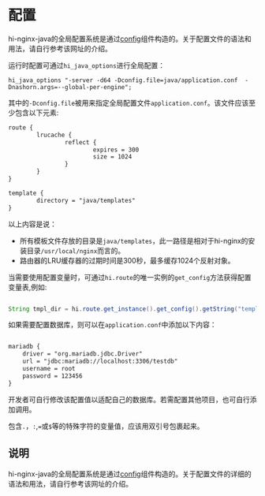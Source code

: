 # 配置

hi-nginx-java的全局配置系统是通过[config](https://github.com/lightbend/config)组件构造的。关于配置文件的语法和用法，请自行参考该网址的介绍。

运行时配置可通过`hi_java_options`进行全局配置：
```nginx
hi_java_options "-server -d64 -Dconfig.file=java/application.conf  -Dnashorn.args=--global-per-engine";
```
其中的`-Dconfig.file`被用来指定全局配置文件`application.conf`。该文件应该至少包含以下元素:
```txt
route {
        lrucache {
                reflect {
                        expires = 300
                        size = 1024
                }
        }
}

template {
        directory = "java/templates"
}


```
以上内容是说：
 - 所有模板文件存放的目录是`java/templates`，此一路径是相对于hi-nginx的安装目录`/usr/local/nginx`而言的。
 - 路由器的LRU缓存器的过期时间是300秒，最多缓存1024个反射对象。

当需要使用配置变量时，可通过`hi.route`的唯一实例的`get_config`方法获得配置变量表,例如:
```java

String tmpl_dir = hi.route.get_instance().get_config().getString("template.directory");

```
如果需要配置数据库，则可以在`application.conf`中添加以下内容：
```txt

mariadb {
    driver = "org.mariadb.jdbc.Driver"
    url = "jdbc:mariadb://localhost:3306/testdb"
    username = root
    password = 123456
}
```
开发者可自行修改该配置值以适配自己的数据库。若需配置其他项目，也可自行添加调用。

包含`.`，`:`,`=`或`$`等的特殊字符的变量值，应该用双引号包裹起来。

## 说明
hi-nginx-java的全局配置系统是通过[config](https://github.com/lightbend/config)组件构造的。关于配置文件的详细的语法和用法，请自行参考该网址的介绍。